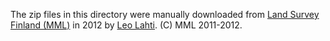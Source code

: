 The zip files in this directory were manually downloaded from [Land
Survey Finland (MML)](http://www.maanmittauslaitos.fi) in 2012 by [Leo
Lahti](http://louhos.github.com/contact.html). (C) MML 2011-2012.